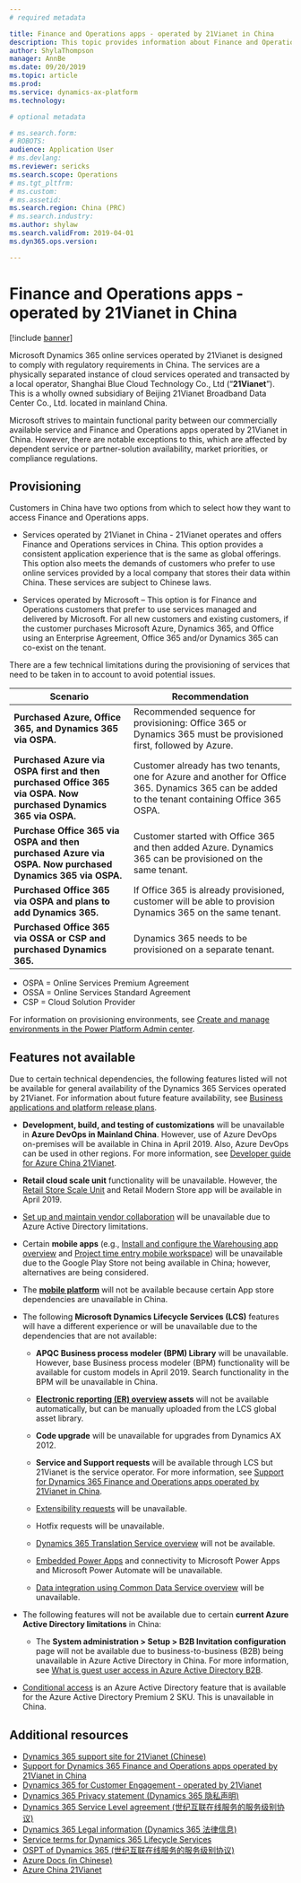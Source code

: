 ```yaml
---
# required metadata

title: Finance and Operations apps - operated by 21Vianet in China
description: This topic provides information about Finance and Operations apps - operated by 21Vianet in China.
author: ShylaThompson
manager: AnnBe
ms.date: 09/20/2019
ms.topic: article
ms.prod: 
ms.service: dynamics-ax-platform
ms.technology: 

# optional metadata

# ms.search.form: 
# ROBOTS: 
audience: Application User
# ms.devlang: 
ms.reviewer: sericks
ms.search.scope: Operations 
# ms.tgt_pltfrm: 
# ms.custom: 
# ms.assetid: 
ms.search.region: China (PRC)
# ms.search.industry: 
ms.author: shylaw
ms.search.validFrom: 2019-04-01
ms.dyn365.ops.version:  

---
```


# Finance and Operations apps - operated by 21Vianet in China

[!include [banner](../includes/banner.md)]

Microsoft Dynamics 365 online services operated by 21Vianet is designed to comply with regulatory requirements in China. The services are a physically separated instance of cloud services operated and transacted by a local operator, Shanghai Blue Cloud Technology Co., Ltd (“**21Vianet**”). This is a wholly owned subsidiary of Beijing 21Vianet Broadband Data Center Co., Ltd. located in mainland China.

Microsoft strives to maintain functional parity between our commercially available service and Finance and Operations apps operated by 21Vianet in China. However, there are notable exceptions to this, which are affected by dependent service or partner-solution availability, market priorities, or compliance regulations.

## Provisioning

Customers in China have two options from which to select how they want to access Finance and Operations apps.

- Services operated by 21Vianet in China - 21Vianet operates and offers Finance and Operations services in China. This option provides a consistent application experience that is the same as global offerings. This option also meets the demands of customers who prefer to use online services provided by a local company that stores their data within China. These services are subject to Chinese laws.

- Services operated by Microsoft – This option is for Finance and Operations customers that prefer to use services managed and delivered by Microsoft. For all new customers and existing customers, if the customer purchases Microsoft Azure, Dynamics 365, and Office using an Enterprise Agreement, Office 365 and/or Dynamics 365 can co-exist on the tenant.

There are a few technical limitations during the provisioning of services that need to be taken in to account to avoid potential issues. 

|Scenario  |Recommendation  |
|---------|---------|
|**Purchased Azure, Office 365, and Dynamics 365 via OSPA.**    |Recommended sequence for provisioning: Office 365 or Dynamics 365 must be provisioned first, followed by Azure.|
|**Purchased Azure via OSPA first and then purchased Office 365 via OSPA. Now purchased Dynamics 365 via OSPA.**   | Customer already has two tenants, one for Azure and another for Office 365. Dynamics 365 can be added to the tenant containing Office 365 OSPA.        |
|**Purchase Office 365 via OSPA and then purchased Azure via OSPA. Now purchased Dynamics 365 via OSPA.**     | Customer started with Office 365 and then added Azure. Dynamics 365 can be provisioned on the same tenant.        |
|**Purchased Office 365 via OSPA and plans to add Dynamics 365.**   |If Office 365 is already provisioned, customer will be able to provision Dynamics 365 on the same tenant.         |
|**Purchased Office 365 via OSSA or CSP and purchased Dynamics 365.**    |Dynamics 365 needs to be provisioned on a separate tenant.          |

- OSPA = Online Services Premium Agreement 
- OSSA = Online Services Standard Agreement
- CSP = Cloud Solution Provider

For information on provisioning environments, see [Create and manage environments in the Power Platform Admin center](https://docs.microsoft.com/en-us/power-platform/admin/create-environment).

## Features not available

Due to certain technical dependencies, the following features listed will not be available for general availability of the Dynamics 365 Services operated by 21Vianet. For information about future feature availability, see [Business applications and platform release plans](https://go.microsoft.com/fwlink/?linkid=2010158).

-   **Development, build, and testing of customizations** will be unavailable in **Azure DevOps in Mainland China**. However, use of Azure DevOps on-premises will be available in China in April 2019. Also, Azure DevOps can be used in other regions. For more information, see [Developer guide for Azure China 21Vianet](https://docs.microsoft.com/azure/china/china-get-started-developer-guide).

-   **Retail cloud scale unit** functionality will be unavailable. However, the [Retail Store Scale Unit](../../../retail/dev-itpro/retail-store-system-begin.md) and Retail Modern Store app will be available in April 2019.

-   [Set up and maintain vendor collaboration](../../../supply-chain/procurement/set-up-maintain-vendor-collaboration.md) will be unavailable due to Azure Active Directory limitations.

-   Certain **mobile apps** (e.g., [Install and configure the Warehousing app overview](../../../supply-chain/warehousing/install-configure-warehousing-app.md) and [Project time entry mobile workspace](../../../finance/project-management/project-time-entry-mobile-workspace.md)) will be unavailable due to the Google Play Store not being available in China; however, alternatives are being considered.

-   The **[mobile platform](../mobile-apps/platform/mobile-platform-home-page.md)** will not be available because certain App store dependencies are unavailable in China.

-   The following **Microsoft Dynamics Lifecycle Services (LCS)** features will have a different experience or will be unavailable due to the dependencies that are not available:

    -   **APQC Business process modeler (BPM) Library** will be unavailable. However, base Business process modeler (BPM) functionality will be available for custom models in April 2019. Search functionality in the BPM will be unavailable in China.

    -   **[Electronic reporting (ER) overview](../analytics/general-electronic-reporting.md?toc=/fin-and-ops/toc.json) assets** will not be available automatically, but can be manually uploaded from the LCS global asset library.

    -   **Code upgrade** will be unavailable for upgrades from Dynamics AX 2012.

    -   **Service and Support requests** will be available through LCS but 21Vianet is the service operator. For more information, see [Support for Dynamics 365 Finance and Operations apps operated by 21Vianet in China](../lifecycle-services/21vianet-support.md).
    
    -   [Extensibility requests](../extensibility/extensibility-requests.md) will be unavailable.
    
    -   Hotfix requests will be unavailable.

    -   [Dynamics 365 Translation Service overview](../lifecycle-services/translation-service-overview.md) will not be available.

    -   [Embedded Power Apps](../../fin-ops/get-started/embed-power-apps.md) and connectivity to Microsoft Power Apps and Microsoft Power Automate will be unavailable.

    -   [Data integration using Common Data Service overview](../data-entities/data-integration-cds.md?toc=/fin-and-ops/toc.json) will be unavailable.

-   The following features will not be available due to certain **current Azure Active Directory limitations** in China:

    -   The **System administration \> Setup \> B2B Invitation configuration** page will not be available due to business-to-business (B2B) being unavailable in Azure Active Directory in China. For more information, see [What is guest user access in Azure Active Directory B2B](https://docs.microsoft.com/azure/active-directory/b2b/what-is-b2b).

-   [Conditional access](https://docs.microsoft.com/azure/active-directory/conditional-access/technical-reference) is an Azure Active Directory feature that is available for the Azure Active Directory Premium 2 SKU. This is unavailable in China. 

## Additional resources

- [Dynamics 365 support site for 21Vianet (Chinese)](https://www.21vbluecloud.com/Dynamics365/)
- [Support for Dynamics 365 Finance and Operations apps operated by 21Vianet in China](../lifecycle-services/21vianet-support.md)
- [Dynamics 365 for Customer Engagement - operated by 21Vianet](https://docs.microsoft.com/dynamics365/customer-engagement/admin/datacenter/about-microsoft-cloud-china)
- [Dynamics 365 Privacy statement (Dynamics 365 隐私声明)](https://www.21vbluecloud.com/Dynamics365/d365-privacy/)
- [Dynamics 365 Service Level agreement (世纪互联在线服务的服务级别协议)](https://www.21vbluecloud.com/Dynamics365/d365-sla/)
- [Dynamics 365 Legal information (Dynamics 365 法律信息)](https://www.21vbluecloud.com/Dynamics365/dynamics365-legal/)
- [Service terms for Dynamics 365 Lifecycle Services](https://www.21vbluecloud.com/dynamics365/d365-lcs/)
- [OSPT of Dynamics 365 (世纪互联在线服务的服务级别协议)](https://www.21vbluecloud.com/ostpt/)
- [Azure Docs (in Chinese)](https://docs.azure.cn/zh-cn/)
- [Azure China 21Vianet](https://docs.microsoft.com/azure/china/china-welcome)
